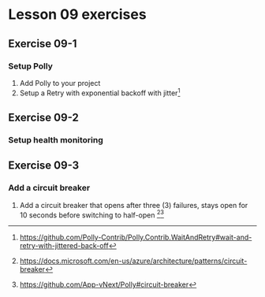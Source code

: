 # Lesson 09 exercises
## Exercise 09-1
### Setup Polly
1. Add Polly to your project
2. Setup a Retry with exponential backoff with jitter[^1]

## Exercise 09-2
### Setup health monitoring

## Exercise 09-3
### Add a circuit breaker
1. Add a circuit breaker that opens after three (3) failures, stays open for 10 seconds before switching to half-open [^2][^3]

[^1]: https://github.com/Polly-Contrib/Polly.Contrib.WaitAndRetry#wait-and-retry-with-jittered-back-off
[^2]: https://docs.microsoft.com/en-us/azure/architecture/patterns/circuit-breaker
[^3]: https://github.com/App-vNext/Polly#circuit-breaker